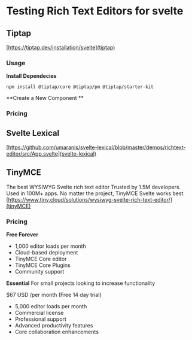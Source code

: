 # Testing Rich Text Editors for svelte

## Tiptap
[https://tiptap.dev/installation/svelte](tiptap)

### Usage

**Install Dependecies**
```
npm install @tiptap/core @tiptap/pm @tiptap/starter-kit
```

**Create a New Component **

### Pricing

## Svelte Lexical
[https://github.com/umaranis/svelte-lexical/blob/master/demos/richtext-editor/src/App.svelte](svelte-lexical)

## TinyMCE
The best WYSIWYG
Svelte rich text editor
Trusted by 1.5M developers. Used in 100M+ apps.
No matter the project, TinyMCE Svelte works best
[https://www.tiny.cloud/solutions/wysiwyg-svelte-rich-text-editor/](tinyMCE)

### Pricing
**Free Forever**
- 1,000 editor loads per month
- Cloud-based deployment
- TinyMCE Core editor
- TinyMCE Core Plugins
- Community support

**Essential** 
For small projects looking to increase functionality

$67 USD /per month (Free 14 day trial)

- 5,000 editor loads per month
- Commercial license
- Professional support
- Advanced productivity features
- Core collaboration enhancements
